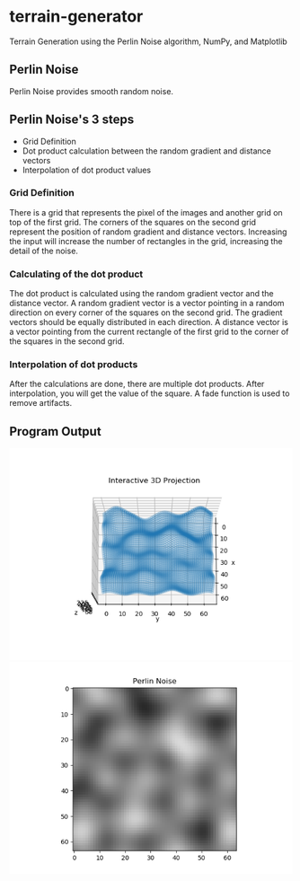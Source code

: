 # terrain-generator

Terrain Generation using the Perlin Noise algorithm, NumPy, and Matplotlib

## Perlin Noise

Perlin Noise provides smooth random noise.

## Perlin Noise's 3 steps

- Grid Definition
- Dot product calculation between the random gradient and distance vectors
- Interpolation of dot product values

### Grid Definition

There is a grid that represents the pixel of the images and another grid on top of the first grid. The corners of the squares on the second grid represent the position of random gradient and distance vectors. Increasing the input will increase the number of rectangles in the grid, increasing the detail of the noise.

### Calculating of the dot product

The dot product is calculated using the random gradient vector and the distance vector. A random gradient vector is a vector pointing in a random direction on every corner of the squares on the second grid. The gradient vectors should be equally distributed in each direction. A distance vector is a vector pointing from the current rectangle of the first grid to the corner of the squares in the second grid.

### Interpolation of dot products

After the calculations are done, there are multiple dot products. After interpolation, you will get the value of the square. A fade function is used to remove artifacts.

## Program Output

![Matplotlib 3d Projection](./perlin-noise-1.png 'Perlin Noise 3d')
![Matplotlib Black and White Image](./perlin-noise-2.png 'Perlin Noise Img')
